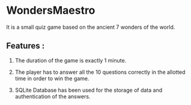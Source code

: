# WondersMaestro
It is a small quiz game based on the ancient 7 wonders of the world.

## Features :

1.  The duration of the game is exactly 1 minute.

2.  The player has to answer all the 10 questions correctly in the allotted time in order to win the game.

3.  SQLite Database has been used for the storage of data and authentication of the answers.
